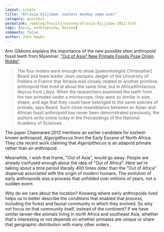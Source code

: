 ```yaml
---
layout: single 
title: "Afrasia djijidae: coolest monkey name ever" 
category: quickbit
permalink: /weblog/fossils/eocene/afrasia-djijidae-2012.html
tags: [Asia, anthropoids, Eocene] 
comments: false 
author: John Hawks 
---
```


Ann Gibbons explains the importance of the new possible stem anthropoid fossil teeth from Myanmar: <a href="http://www.wired.com/wiredscience/2012/06/asia-africa-human-origins/">"Out of Asia? New Primate Fossils Pose Origin Riddle"</a>. 

<blockquote>The four molars were enough to show [paleontologist Christopher] Beard and team leader Jean-Jacques Jaeger of the University of Poitiers in France that Afrasia was closely related to another primitive anthropoid that lived at about the same time, but in AfricaAfrotarsius libycus from Libya. When the researchers examined the teeth from the two primates under a microscope, they were so similar in size, shape, and age that they could have belonged to the same species of primate, says Beard. Such close resemblance between an Asian and African fossil anthropoid has never been demonstrated previously, the authors write online today in the Proceedings of the National Academy of Sciences.</blockquote>

The paper <bib>Chaimanee:2012</bib> mentions an earlier candidate for earliest-known anthropoid, <em>Algeripithecus</em> from the Early Eocene of North Africa. They cite recent work claiming that <em>Algeripithecus</em> is an adapoid primate rather than an anthropoid. 

Meanwhile, I wish that frame, "Out of Asia", would go away. People are already confused enough about the idea of "Out of Africa". Here we're talking about a time period literally 400 times older than the "Out of Africa" dispersal associated with the origin of modern humans. The evolution of early anthropoids was a process that unfolded over millions of years, not a sudden event. 

Why do we care about the location? Knowing where early anthropoids lived helps us to better describe the conditions that enabled that process, including the forest and faunal community in which they evolved. So why not focus on that community itself, instead of the continent? If we have similar tarsier-like animals living in north Africa and southeast Asia, whether that's interesting or not depends on whether primates are unique or share that geographic distribution with many other orders. 

